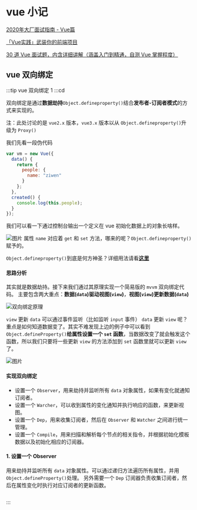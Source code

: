 # vue 小记

[2020年大厂面试指南 - Vue篇](https://juejin.im/post/5e4d24cce51d4526f76eb2ba)

[「Vue实践」武装你的前端项目](https://juejin.im/post/5cab64ce5188251b19486041)

[30 道 Vue 面试题，内含详细讲解（涵盖入门到精通，自测 Vue 掌握程度）](https://juejin.im/post/5d59f2a451882549be53b170)

## vue 双向绑定

:::tip vue 双向绑定 1
:::cd

双向绑定是通过**数据劫持**`Object.defineproperty()`结合**发布者-订阅者模式**的方式来实现的。

注：此处讨论的是 `vue2.x` 版本，`vue3.x` 版本以从 `Object.defineproperty()`升级为 `Proxy()`

我们先看一段伪代码

```js
var vm = new Vue({
  data() {
    return {
      people: {
        name: "ziwen"
      }
    };
  },
  created() {
    console.log(this.people);
  }
});
```

我们可以看一下通过控制台输出一个定义在 vue 初始化数据上的对象长啥样。

![图片](/img/question/vue/qv1.png)
属性 `name` 对应着 `get` 和 `set` 方法，哪来的呢？`Object.defineproperty()`赋予的。

`Object.defineproperty()`到底是何方神圣？详细用法请看[**这里**](https://developer.mozilla.org/zh-CN/docs/Web/JavaScript/Reference/Global_Objects/Object/defineProperty)

#### 思路分析

其实就是数据劫持。接下来我们通过其原理实现一个简易版的 `mvvm` 双向绑定代码。
主要包含两大重点：**数据(`data`)驱动视图(`view`)**，**视图(`view`)更新数据(`data`)**

![双向绑定原理](/img/question/vue/sxbdyl.jpg)

`view` 更新 `data` 可以通过事件监听（比如监听 `input` 事件）
`data` 更新 `view` 呢？重点是如何知道数据变了。其实不难发现上边的例子中可以看到 `Object.defineProperty()`**给属性设置一个 `set` 函数**，当数据改变了就会触发这个函数，所以我们只要将一些更新 `view` 的方法添加到 `set` 函数里就可以更新 `view` 了。

![图片](/img/question/vue/qv2.jpg)

#### 实现双向绑定

- 设置一个 `Observer`，用来劫持并监听所有 `data` 对象属性，如果有变化就通知订阅者。
- 设置一个 `Warcher`，可以收到属性的变化通知并执行响应的函数，来更新视图。
- 设置一个 `Dep`，用来收集订阅者，然后在 `Observer` 和 `Watcher` 之间进行统一管理。
- 设置一个 `Compile`，用来扫描和解析每个节点的相关指令，并根据初始化模板数据以及初始化相应的订阅器。

#### 1. 设置一个 Observer

用来劫持并监听所有 `data` 对象属性。可以通过递归方法遍历所有属性，并用 `Object.defineProperty()`处理。
另外需要一个 `Dep` 订阅器负责收集订阅者，然后在属性变化时执行对应订阅者的更新函数。

```js
```

:::
